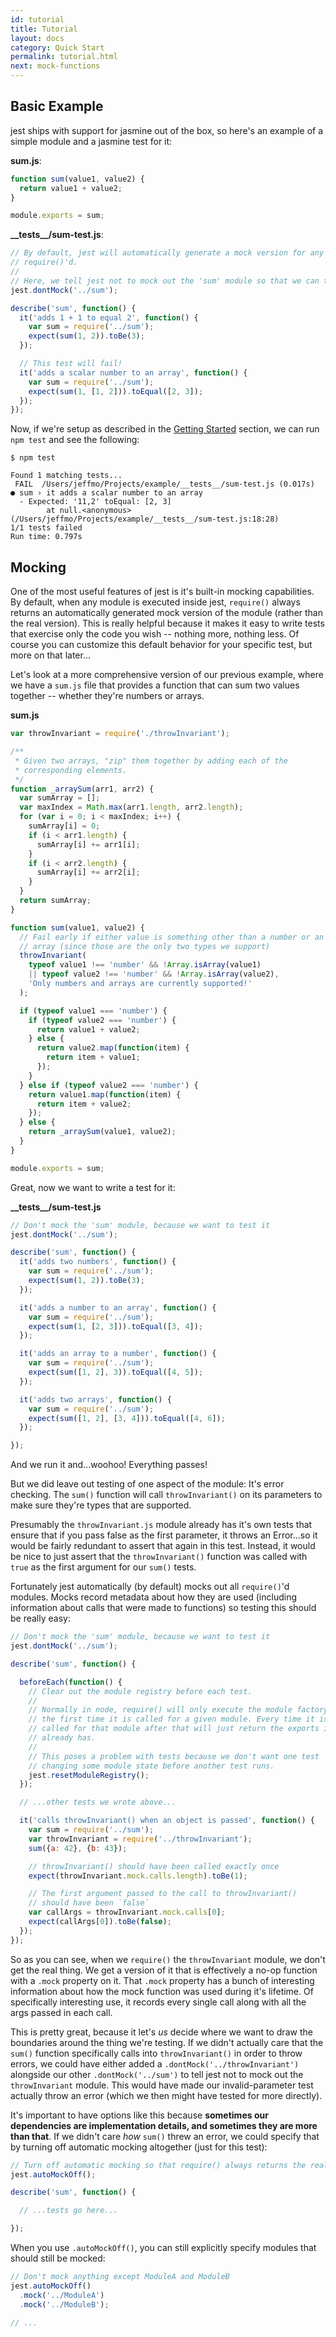 ```yaml
---
id: tutorial
title: Tutorial
layout: docs
category: Quick Start
permalink: tutorial.html
next: mock-functions
---
```


## Basic Example

jest ships with support for jasmine out of the box, so here's an example of a simple module and a jasmine test for it:

__sum.js__:
```js
function sum(value1, value2) {
  return value1 + value2;
}

module.exports = sum;
```
__\_\_tests\_\_/sum-test.js__:
```js
// By default, jest will automatically generate a mock version for any module when it is
// require()'d.
//
// Here, we tell jest not to mock out the 'sum' module so that we can test it.
jest.dontMock('../sum');

describe('sum', function() {
  it('adds 1 + 1 to equal 2', function() {
    var sum = require('../sum');
    expect(sum(1, 2)).toBe(3);
  });

  // This test will fail!
  it('adds a scalar number to an array', function() {
    var sum = require('../sum');
    expect(sum(1, [1, 2])).toEqual([2, 3]);
  });
});
```

Now, if we're setup as described in the [Getting Started](#getting-started) section, we can run `npm test` and see the following:
```
$ npm test

Found 1 matching tests...
 FAIL  /Users/jeffmo/Projects/example/__tests__/sum-test.js (0.017s)
● sum › it adds a scalar number to an array
  - Expected: '11,2' toEqual: [2, 3]
        at null.<anonymous> (/Users/jeffmo/Projects/example/__tests__/sum-test.js:18:28)
1/1 tests failed
Run time: 0.797s
```

## Mocking

One of the most useful features of jest is it's built-in mocking capabilities. By default, when any module is executed inside jest, `require()` always returns an automatically generated mock version of the module (rather than the real version). This is really helpful because it makes it easy to write tests that exercise only the code you wish -- nothing more, nothing less. Of course you can customize this default behavior for your specific test, but more on that later...

Let's look at a more comprehensive version of our previous example, where we have a `sum.js` file that provides a function that can sum two values together -- whether they're numbers or arrays.

__sum.js__
```js
var throwInvariant = require('./throwInvariant');

/**
 * Given two arrays, "zip" them together by adding each of the
 * corresponding elements.
 */
function _arraySum(arr1, arr2) {
  var sumArray = [];
  var maxIndex = Math.max(arr1.length, arr2.length);
  for (var i = 0; i < maxIndex; i++) {
    sumArray[i] = 0;
    if (i < arr1.length) {
      sumArray[i] += arr1[i];
    }
    if (i < arr2.length) {
      sumArray[i] += arr2[i];
    }
  }
  return sumArray;
}

function sum(value1, value2) {
  // Fail early if either value is something other than a number or an
  // array (since those are the only two types we support)
  throwInvariant(
    typeof value1 !== 'number' && !Array.isArray(value1)
    || typeof value2 !== 'number' && !Array.isArray(value2),
    'Only numbers and arrays are currently supported!'
  );

  if (typeof value1 === 'number') {
    if (typeof value2 === 'number') {
      return value1 + value2;
    } else {
      return value2.map(function(item) {
        return item + value1;
      });
    }
  } else if (typeof value2 === 'number') {
    return value1.map(function(item) {
      return item + value2;
    });
  } else {
    return _arraySum(value1, value2);
  }
}

module.exports = sum;
```

Great, now we want to write a test for it:

__\_\_tests\_\_/sum-test.js__
```js
// Don't mock the 'sum' module, because we want to test it
jest.dontMock('../sum');

describe('sum', function() {
  it('adds two numbers', function() {
    var sum = require('../sum');
    expect(sum(1, 2)).toBe(3);
  });

  it('adds a number to an array', function() {
    var sum = require('../sum');
    expect(sum(1, [2, 3])).toEqual([3, 4]);
  });

  it('adds an array to a number', function() {
    var sum = require('../sum');
    expect(sum([1, 2], 3)).toEqual([4, 5]);
  });

  it('adds two arrays', function() {
    var sum = require('../sum');
    expect(sum([1, 2], [3, 4])).toEqual([4, 6]);
  });

});
```

And we run it and...woohoo! Everything passes!

But we did leave out testing of one aspect of the module: It's error checking.
The `sum()` function will call `throwInvariant()` on its parameters to make sure they're types that are supported.

Presumably the `throwInvariant.js` module already has it's own tests that ensure that if you pass false as the first parameter, it throws an Error...so it would be fairly redundant to assert that again in this test. Instead, it would be nice to just assert that the `throwInvariant()` function was called with `true` as the first argument for our `sum()` tests.

Fortunately jest automatically (by default) mocks out all `require()`'d modules. Mocks record metadata about how they are used (including information about calls that were made to functions) so testing this should be really easy:

```js
// Don't mock the 'sum' module, because we want to test it
jest.dontMock('../sum');

describe('sum', function() {

  beforeEach(function() {
    // Clear out the module registry before each test.
    //
    // Normally in node, require() will only execute the module factory
    // the first time it is called for a given module. Every time it is
    // called for that module after that will just return the exports it
    // already has.
    //
    // This poses a problem with tests because we don't want one test
    // changing some module state before another test runs.
    jest.resetModuleRegistry();
  });

  // ...other tests we wrote above...

  it('calls throwInvariant() when an object is passed', function() {
    var sum = require('../sum');
    var throwInvariant = require('../throwInvariant');
    sum({a: 42}, {b: 43});

    // throwInvariant() should have been called exactly once
    expect(throwInvariant.mock.calls.length).toBe(1);

    // The first argument passed to the call to throwInvariant()
    // should have been `false`
    var callArgs = throwInvariant.mock.calls[0];
    expect(callArgs[0]).toBe(false);
  });
});
```

So as you can see, when we `require()` the `throwInvariant` module, we don't get the real thing. We get a version of it that is effectively a no-op function with a `.mock` property on it. That `.mock` property has a bunch of interesting information about how the mock function was used during it's lifetime. Of specifically interesting use, it records every single call along with all the args passed in each call.

This is pretty great, because it let's *us* decide where we want to draw the boundaries around the thing we're testing. If we didn't actually care that the `sum()` function specifically calls into `throwInvariant()` in order to throw errors, we could have either added a `.dontMock('../throwInvariant')` alongside our other `.dontMock('../sum')` to tell jest not to mock out the `throwInvariant` module. This would have made our invalid-parameter test actually throw an error (which we then might have tested for more directly).

It's important to have options like this because __sometimes our dependencies are implementation details, and sometimes they are more than that__. If we didn't care *how* `sum()` threw an error, we could specify that by turning off automatic mocking altogether (just for this test):

```js
// Turn off automatic mocking so that require() always returns the real module
jest.autoMockOff();

describe('sum', function() {

  // ...tests go here...

});
```

When you use `.autoMockOff()`, you can still explicitly specify modules that should still be mocked:

```js
// Don't mock anything except ModuleA and ModuleB
jest.autoMockOff()
  .mock('../ModuleA')
  .mock('../ModuleB');

// ...
```
